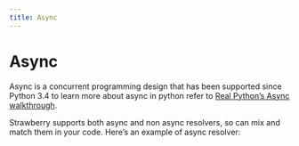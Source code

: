 ```yaml
---
title: Async
---
```


# Async

Async is a concurrent programming design that has been supported since Python
3.4 to learn more about async in python refer to
[Real Python’s Async walkthrough](https://realpython.com/async-io-python/).

Strawberry supports both async and non async resolvers, so can mix and match
them in your code. Here’s an example of async resolver:
